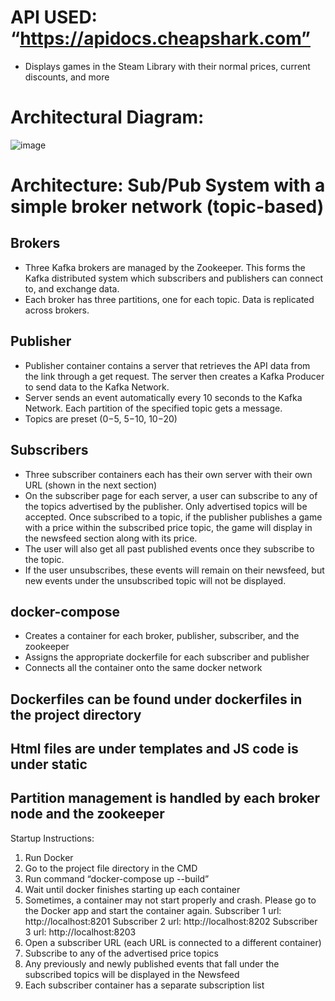 # API USED: “https://apidocs.cheapshark.com”
-	Displays games in the Steam Library with their normal prices, current discounts, and more

# Architectural Diagram:
![image](https://user-images.githubusercontent.com/47602815/180096670-3f86d3e4-ffd8-4417-ae37-0410cf94c8d1.png)

# Architecture: Sub/Pub System with a simple broker network (topic-based)
##	Brokers
-	Three Kafka brokers are managed by the Zookeeper. This forms the Kafka distributed system which subscribers and publishers can connect to, and exchange data.
-	Each broker has three partitions, one for each topic. Data is replicated across brokers.
##	Publisher
-	Publisher container contains a server that retrieves the API data from the link through a get request. The server then creates a Kafka Producer to send data to the Kafka Network.
-	Server sends an event automatically every 10 seconds to the Kafka Network. Each partition of the specified topic gets a message.
-	Topics are preset ($0-$5, $5-$10, $10-$20)
##	Subscribers
-	Three subscriber containers each has their own server with their own URL (shown in the next section)
-	On the subscriber page for each server, a user can subscribe to any of the topics advertised by the publisher. Only advertised topics will be accepted. Once subscribed to a topic, if the publisher publishes a game with a price within the subscribed price topic, the game will display in the newsfeed section along with its price. 
-	The user will also get all past published events once they subscribe to the topic.
-	If the user unsubscribes, these events will remain on their newsfeed, but new events under the unsubscribed topic will not be displayed.
##	docker-compose
-	Creates a container for each broker, publisher, subscriber, and the zookeeper
-	Assigns the appropriate dockerfile for each subscriber and publisher
-	Connects all the container onto the same docker network
##	Dockerfiles can be found under dockerfiles in the project directory
##	Html files are under templates and JS code is under static
##	Partition management is handled by each broker node and the zookeeper
Startup Instructions:
1)	Run Docker
2)	Go to the project file directory in the CMD
3)	Run command “docker-compose up --build”
4)	Wait until docker finishes starting up each container
5)	Sometimes, a container may not start properly and crash. Please go to the Docker app and start the container again.
Subscriber 1 url: http://localhost:8201
Subscriber 2 url: http://localhost:8202
Subscriber 3 url: http://localhost:8203
6)	Open a subscriber URL (each URL is connected to a different container)
7)	Subscribe to any of the advertised price topics
8)	Any previously and newly published events that fall under the subscribed topics will be displayed in the Newsfeed
9)	Each subscriber container has a separate subscription list
